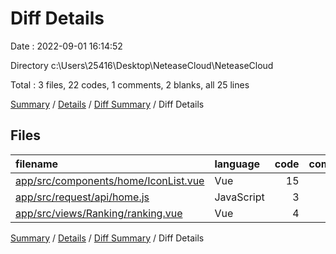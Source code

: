 # Diff Details

Date : 2022-09-01 16:14:52

Directory c:\\Users\\25416\\Desktop\\NeteaseCloud\\NeteaseCloud

Total : 3 files,  22 codes, 1 comments, 2 blanks, all 25 lines

[Summary](results.md) / [Details](details.md) / [Diff Summary](diff.md) / Diff Details

## Files
| filename | language | code | comment | blank | total |
| :--- | :--- | ---: | ---: | ---: | ---: |
| [app/src/components/home/IconList.vue](/app/src/components/home/IconList.vue) | Vue | 15 | 0 | 1 | 16 |
| [app/src/request/api/home.js](/app/src/request/api/home.js) | JavaScript | 3 | 2 | 1 | 6 |
| [app/src/views/Ranking/ranking.vue](/app/src/views/Ranking/ranking.vue) | Vue | 4 | -1 | 0 | 3 |

[Summary](results.md) / [Details](details.md) / [Diff Summary](diff.md) / Diff Details